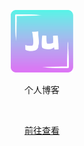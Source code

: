 <p align='center'>
  <img src='./public/apple-touch-icon.png' alt="Ju Peng's Blog" width='100'/>
</p>

<p align='center'>
个人博客
<br>
</p>

<br>

<p align='center'>
<a href="https://blog.jupeng.top/">前往查看</a>
</p>
